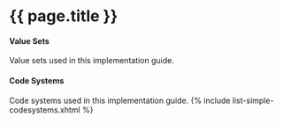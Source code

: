 # {{ page.title }}

#### Value Sets

Value sets used in this implementation guide.



#### Code Systems

Code systems used in this implementation guide.
{% include list-simple-codesystems.xhtml %}
